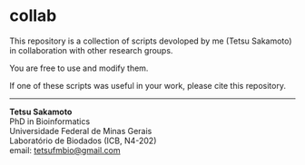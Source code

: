 # collab

This repository is a collection of scripts devoloped by me (Tetsu Sakamoto) in collaboration with other research groups. 

You are free to use and modify them. 

If one of these scripts was useful in your work, please cite this repository.

***
**Tetsu Sakamoto**  
PhD in Bioinformatics  
Universidade Federal de Minas Gerais  
Laboratório de Biodados (ICB, N4-202)  
email: tetsufmbio@gmail.com
